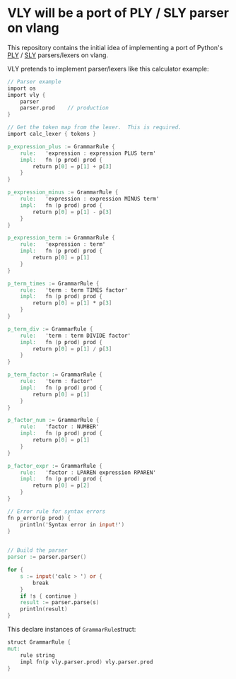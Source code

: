 # VLY will be a port of PLY / SLY parser on vlang

This repository contains the initial idea of implementing a port of Python's [PLY](https://ply.readthedocs.io/en/latest/ply.html#an-example) / [SLY](https://sly.readthedocs.io/en/latest/sly.html) parsers/lexers on vlang.

VLY pretends to implement parser/lexers like this calculator example:

```v
// Parser example
import os
import vly { 
    parser 
    parser.prod    // production
}

// Get the token map from the lexer.  This is required.
import calc_lexer { tokens }

p_expression_plus := GrammarRule {
    rule:   'expression : expression PLUS term'
    impl:   fn (p prod) prod {
        return p[0] = p[1] + p[3]
    }
}

p_expression_minus := GrammarRule {
    rule:   'expression : expression MINUS term'
    impl:   fn (p prod) prod {
        return p[0] = p[1] - p[3]
    }
}

p_expression_term := GrammarRule {
    rule:   'expression : term'
    impl:   fn (p prod) prod {
        return p[0] = p[1]
    }
}

p_term_times := GrammarRule {
    rule:   'term : term TIMES factor'
    impl:   fn (p prod) prod {
        return p[0] = p[1] * p[3]
    }
}

p_term_div := GrammarRule {
    rule:   'term : term DIVIDE factor'
    impl:   fn (p prod) prod {
        return p[0] = p[1] / p[3]
    }
}

p_term_factor := GrammarRule {
    rule:   'term : factor'
    impl:   fn (p prod) prod {
        return p[0] = p[1]
    }
}

p_factor_num := GrammarRule {
    rule:   'factor : NUMBER'
    impl:   fn (p prod) prod {
        return p[0] = p[1]
    }
}

p_factor_expr := GrammarRule {
    rule:   'factor : LPAREN expression RPAREN'
    impl:   fn (p prod) prod {
        return p[0] = p[2]
    }
}

// Error rule for syntax errors
fn p_error(p prod) {
    println('Syntax error in input!')
}
    

// Build the parser
parser := parser.parser()

for {
    s := input('calc > ') or {
        break
    }
    if !s { continue }
    result := parser.parse(s)
    println(result)
}
```

This declare instances of `GrammarRule`struct:

```v
struct GrammarRule {
mut:
	rule string
	impl fn(p vly.parser.prod) vly.parser.prod
}
```